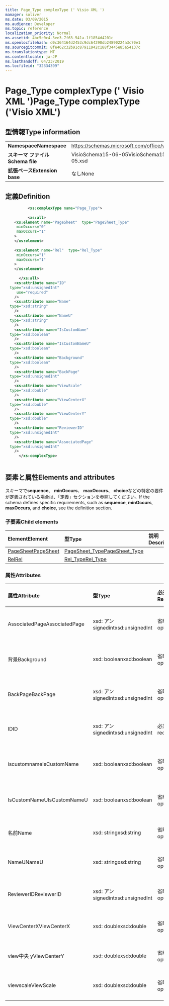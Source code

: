 ```yaml
---
title: Page_Type complexType (' Visio XML ')
manager: soliver
ms.date: 03/09/2015
ms.audience: Developer
ms.topic: reference
localization_priority: Normal
ms.assetid: 4bc5c0c4-3ee3-7f63-541a-1f1854d4201c
ms.openlocfilehash: d0c364164d2453c9dc64290db24890224a3c70e1
ms.sourcegitcommit: 8fe462c32b91c87911942c188f3445e85a54137c
ms.translationtype: MT
ms.contentlocale: ja-JP
ms.lasthandoff: 04/23/2019
ms.locfileid: "32334399"
---
```

# <a name="pagetype-complextype-visio-xml"></a><span data-ttu-id="52d56-102">Page_Type complexType (' Visio XML ')</span><span class="sxs-lookup"><span data-stu-id="52d56-102">Page_Type complexType ('Visio XML')</span></span>

## <a name="type-information"></a><span data-ttu-id="52d56-103">型情報</span><span class="sxs-lookup"><span data-stu-id="52d56-103">Type information</span></span>

|||
|:-----|:-----|
|<span data-ttu-id="52d56-104">**Namespace**</span><span class="sxs-lookup"><span data-stu-id="52d56-104">**Namespace**</span></span> <br/> |https://schemas.microsoft.com/office/visio/2011/1/core  <br/> |
|<span data-ttu-id="52d56-105">**スキーマ ファイル**</span><span class="sxs-lookup"><span data-stu-id="52d56-105">**Schema file**</span></span> <br/> |<span data-ttu-id="52d56-106">VisioSchema15-06-05</span><span class="sxs-lookup"><span data-stu-id="52d56-106">VisioSchema15-2012-06-05.xsd</span></span>  <br/> |
|<span data-ttu-id="52d56-107">**拡張ベース**</span><span class="sxs-lookup"><span data-stu-id="52d56-107">**Extension base**</span></span> <br/> |<span data-ttu-id="52d56-108">なし</span><span class="sxs-lookup"><span data-stu-id="52d56-108">None</span></span>  <br/> |
   
## <a name="definition"></a><span data-ttu-id="52d56-109">定義</span><span class="sxs-lookup"><span data-stu-id="52d56-109">Definition</span></span>

```XML
          <xs:complexType name="Page_Type">
          
          <xs:all>
    <xs:element name="PageSheet"  type="PageSheet_Type"
     minOccurs="0"
     maxOccurs="1"
    >
    </xs:element>
    
    <xs:element name="Rel"  type="Rel_Type"
     minOccurs="1"
     maxOccurs="1"
    >
    </xs:element>
    
      </xs:all>
    <xs:attribute name="ID"
  type="xsd:unsignedInt"
     use="required"
    />
    <xs:attribute name="Name"
  type="xsd:string"
    />
    <xs:attribute name="NameU"
  type="xsd:string"
    />
    <xs:attribute name="IsCustomName"
  type="xsd:boolean"
    />
    <xs:attribute name="IsCustomNameU"
  type="xsd:boolean"
    />
    <xs:attribute name="Background"
  type="xsd:boolean"
    />
    <xs:attribute name="BackPage"
  type="xsd:unsignedInt"
    />
    <xs:attribute name="ViewScale"
  type="xsd:double"
    />
    <xs:attribute name="ViewCenterX"
  type="xsd:double"
    />
    <xs:attribute name="ViewCenterY"
  type="xsd:double"
    />
    <xs:attribute name="ReviewerID"
  type="xsd:unsignedInt"
    />
    <xs:attribute name="AssociatedPage"
  type="xsd:unsignedInt"
    />
      </xs:complexType>
      
```

## <a name="elements-and-attributes"></a><span data-ttu-id="52d56-110">要素と属性</span><span class="sxs-lookup"><span data-stu-id="52d56-110">Elements and attributes</span></span>

<span data-ttu-id="52d56-111">スキーマで**sequence**、 **minOccurs**、 **maxOccurs**、 **choice**などの特定の要件が定義されている場合は、「定義」セクションを参照してください。</span><span class="sxs-lookup"><span data-stu-id="52d56-111">If the schema defines specific requirements, such as **sequence**, **minOccurs**, **maxOccurs**, and **choice**, see the definition section.</span></span> 
  
### <a name="child-elements"></a><span data-ttu-id="52d56-112">子要素</span><span class="sxs-lookup"><span data-stu-id="52d56-112">Child elements</span></span>

|<span data-ttu-id="52d56-113">**Element**</span><span class="sxs-lookup"><span data-stu-id="52d56-113">**Element**</span></span>|<span data-ttu-id="52d56-114">**型**</span><span class="sxs-lookup"><span data-stu-id="52d56-114">**Type**</span></span>|<span data-ttu-id="52d56-115">**説明**</span><span class="sxs-lookup"><span data-stu-id="52d56-115">**Description**</span></span>|
|:-----|:-----|:-----|
|[<span data-ttu-id="52d56-116">PageSheet</span><span class="sxs-lookup"><span data-stu-id="52d56-116">PageSheet</span></span>](pagesheet-element-page_type-complextypevisio-xml.md) <br/> |[<span data-ttu-id="52d56-117">PageSheet_Type</span><span class="sxs-lookup"><span data-stu-id="52d56-117">PageSheet_Type</span></span>](pagesheet_type-complextypevisio-xml.md) <br/> ||
|[<span data-ttu-id="52d56-118">Rel</span><span class="sxs-lookup"><span data-stu-id="52d56-118">Rel</span></span>](rel-element-page_type-complextypevisio-xml.md) <br/> |[<span data-ttu-id="52d56-119">Rel_Type</span><span class="sxs-lookup"><span data-stu-id="52d56-119">Rel_Type</span></span>](rel_type-complextypevisio-xml.md) <br/> ||
   
### <a name="attributes"></a><span data-ttu-id="52d56-120">属性</span><span class="sxs-lookup"><span data-stu-id="52d56-120">Attributes</span></span>

|<span data-ttu-id="52d56-121">**属性**</span><span class="sxs-lookup"><span data-stu-id="52d56-121">**Attribute**</span></span>|<span data-ttu-id="52d56-122">**型**</span><span class="sxs-lookup"><span data-stu-id="52d56-122">**Type**</span></span>|<span data-ttu-id="52d56-123">**必須**</span><span class="sxs-lookup"><span data-stu-id="52d56-123">**Required**</span></span>|<span data-ttu-id="52d56-124">**説明**</span><span class="sxs-lookup"><span data-stu-id="52d56-124">**Description**</span></span>|<span data-ttu-id="52d56-125">**可能な値**</span><span class="sxs-lookup"><span data-stu-id="52d56-125">**Possible values**</span></span>|
|:-----|:-----|:-----|:-----|:-----|
|<span data-ttu-id="52d56-126">AssociatedPage</span><span class="sxs-lookup"><span data-stu-id="52d56-126">AssociatedPage</span></span>  <br/> |<span data-ttu-id="52d56-127">xsd: アン signedint</span><span class="sxs-lookup"><span data-stu-id="52d56-127">xsd:unsignedInt</span></span>  <br/> |<span data-ttu-id="52d56-128">省略可能</span><span class="sxs-lookup"><span data-stu-id="52d56-128">optional</span></span>  <br/> ||<span data-ttu-id="52d56-129">xsd:/signedint 型の値。</span><span class="sxs-lookup"><span data-stu-id="52d56-129">Values of the xsd:unsignedInt type.</span></span>  <br/> |
|<span data-ttu-id="52d56-130">背景</span><span class="sxs-lookup"><span data-stu-id="52d56-130">Background</span></span>  <br/> |<span data-ttu-id="52d56-131">xsd: boolean</span><span class="sxs-lookup"><span data-stu-id="52d56-131">xsd:boolean</span></span>  <br/> |<span data-ttu-id="52d56-132">省略可能</span><span class="sxs-lookup"><span data-stu-id="52d56-132">optional</span></span>  <br/> ||<span data-ttu-id="52d56-133">xsd: boolean 型の値。</span><span class="sxs-lookup"><span data-stu-id="52d56-133">Values of the xsd:boolean type.</span></span>  <br/> |
|<span data-ttu-id="52d56-134">BackPage</span><span class="sxs-lookup"><span data-stu-id="52d56-134">BackPage</span></span>  <br/> |<span data-ttu-id="52d56-135">xsd: アン signedint</span><span class="sxs-lookup"><span data-stu-id="52d56-135">xsd:unsignedInt</span></span>  <br/> |<span data-ttu-id="52d56-136">省略可能</span><span class="sxs-lookup"><span data-stu-id="52d56-136">optional</span></span>  <br/> ||<span data-ttu-id="52d56-137">xsd:/signedint 型の値。</span><span class="sxs-lookup"><span data-stu-id="52d56-137">Values of the xsd:unsignedInt type.</span></span>  <br/> |
|<span data-ttu-id="52d56-138">ID</span><span class="sxs-lookup"><span data-stu-id="52d56-138">ID</span></span>  <br/> |<span data-ttu-id="52d56-139">xsd: アン signedint</span><span class="sxs-lookup"><span data-stu-id="52d56-139">xsd:unsignedInt</span></span>  <br/> |<span data-ttu-id="52d56-140">必須</span><span class="sxs-lookup"><span data-stu-id="52d56-140">required</span></span>  <br/> ||<span data-ttu-id="52d56-141">xsd:/signedint 型の値。</span><span class="sxs-lookup"><span data-stu-id="52d56-141">Values of the xsd:unsignedInt type.</span></span>  <br/> |
|<span data-ttu-id="52d56-142">iscustomname</span><span class="sxs-lookup"><span data-stu-id="52d56-142">IsCustomName</span></span>  <br/> |<span data-ttu-id="52d56-143">xsd: boolean</span><span class="sxs-lookup"><span data-stu-id="52d56-143">xsd:boolean</span></span>  <br/> |<span data-ttu-id="52d56-144">省略可能</span><span class="sxs-lookup"><span data-stu-id="52d56-144">optional</span></span>  <br/> ||<span data-ttu-id="52d56-145">xsd: boolean 型の値。</span><span class="sxs-lookup"><span data-stu-id="52d56-145">Values of the xsd:boolean type.</span></span>  <br/> |
|<span data-ttu-id="52d56-146">IsCustomNameU</span><span class="sxs-lookup"><span data-stu-id="52d56-146">IsCustomNameU</span></span>  <br/> |<span data-ttu-id="52d56-147">xsd: boolean</span><span class="sxs-lookup"><span data-stu-id="52d56-147">xsd:boolean</span></span>  <br/> |<span data-ttu-id="52d56-148">省略可能</span><span class="sxs-lookup"><span data-stu-id="52d56-148">optional</span></span>  <br/> ||<span data-ttu-id="52d56-149">xsd: boolean 型の値。</span><span class="sxs-lookup"><span data-stu-id="52d56-149">Values of the xsd:boolean type.</span></span>  <br/> |
|<span data-ttu-id="52d56-150">名前</span><span class="sxs-lookup"><span data-stu-id="52d56-150">Name</span></span>  <br/> |<span data-ttu-id="52d56-151">xsd: string</span><span class="sxs-lookup"><span data-stu-id="52d56-151">xsd:string</span></span>  <br/> |<span data-ttu-id="52d56-152">省略可能</span><span class="sxs-lookup"><span data-stu-id="52d56-152">optional</span></span>  <br/> ||<span data-ttu-id="52d56-153">xsd: string 型の値。</span><span class="sxs-lookup"><span data-stu-id="52d56-153">Values of the xsd:string type.</span></span>  <br/> |
|<span data-ttu-id="52d56-154">NameU</span><span class="sxs-lookup"><span data-stu-id="52d56-154">NameU</span></span>  <br/> |<span data-ttu-id="52d56-155">xsd: string</span><span class="sxs-lookup"><span data-stu-id="52d56-155">xsd:string</span></span>  <br/> |<span data-ttu-id="52d56-156">省略可能</span><span class="sxs-lookup"><span data-stu-id="52d56-156">optional</span></span>  <br/> ||<span data-ttu-id="52d56-157">xsd: string 型の値。</span><span class="sxs-lookup"><span data-stu-id="52d56-157">Values of the xsd:string type.</span></span>  <br/> |
|<span data-ttu-id="52d56-158">ReviewerID</span><span class="sxs-lookup"><span data-stu-id="52d56-158">ReviewerID</span></span>  <br/> |<span data-ttu-id="52d56-159">xsd: アン signedint</span><span class="sxs-lookup"><span data-stu-id="52d56-159">xsd:unsignedInt</span></span>  <br/> |<span data-ttu-id="52d56-160">省略可能</span><span class="sxs-lookup"><span data-stu-id="52d56-160">optional</span></span>  <br/> ||<span data-ttu-id="52d56-161">xsd:/signedint 型の値。</span><span class="sxs-lookup"><span data-stu-id="52d56-161">Values of the xsd:unsignedInt type.</span></span>  <br/> |
|<span data-ttu-id="52d56-162">ViewCenterX</span><span class="sxs-lookup"><span data-stu-id="52d56-162">ViewCenterX</span></span>  <br/> |<span data-ttu-id="52d56-163">xsd: double</span><span class="sxs-lookup"><span data-stu-id="52d56-163">xsd:double</span></span>  <br/> |<span data-ttu-id="52d56-164">省略可能</span><span class="sxs-lookup"><span data-stu-id="52d56-164">optional</span></span>  <br/> ||<span data-ttu-id="52d56-165">xsd: double 型の値。</span><span class="sxs-lookup"><span data-stu-id="52d56-165">Values of the xsd:double type.</span></span>  <br/> |
|<span data-ttu-id="52d56-166">view中央 y</span><span class="sxs-lookup"><span data-stu-id="52d56-166">ViewCenterY</span></span>  <br/> |<span data-ttu-id="52d56-167">xsd: double</span><span class="sxs-lookup"><span data-stu-id="52d56-167">xsd:double</span></span>  <br/> |<span data-ttu-id="52d56-168">省略可能</span><span class="sxs-lookup"><span data-stu-id="52d56-168">optional</span></span>  <br/> ||<span data-ttu-id="52d56-169">xsd: double 型の値。</span><span class="sxs-lookup"><span data-stu-id="52d56-169">Values of the xsd:double type.</span></span>  <br/> |
|<span data-ttu-id="52d56-170">viewscale</span><span class="sxs-lookup"><span data-stu-id="52d56-170">ViewScale</span></span>  <br/> |<span data-ttu-id="52d56-171">xsd: double</span><span class="sxs-lookup"><span data-stu-id="52d56-171">xsd:double</span></span>  <br/> |<span data-ttu-id="52d56-172">省略可能</span><span class="sxs-lookup"><span data-stu-id="52d56-172">optional</span></span>  <br/> ||<span data-ttu-id="52d56-173">xsd: double 型の値。</span><span class="sxs-lookup"><span data-stu-id="52d56-173">Values of the xsd:double type.</span></span>  <br/> |
   

